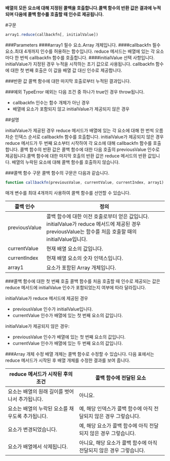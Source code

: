 **배열의 모든 요소에 대해 지정된 콜백을 호출합니다.콜백 함수의 반환 값은 결과에 누적되며 다음에 콜백 함수를 호출할 때 인수로 제공됩니다.** 

#구문

```javascript
array1.reduce(callbackfn[, initialValue]) 
```

###Parameters
####array1
필수 요소.Array 개체입니다.
####callbackfn
필수 요소.최대 4개까지 인수를 허용하는 함수입니다. reduce 메서드는 배열에 있는 각 요소마다 한 번씩 callbackfn 함수를 호출합니다.
####initialValue
선택 사항입니다. initialValue가 지정된 경우 누적을 시작하는 초기 값으로 사용됩니다. callbackfn 함수에 대한 첫 번째 호출은 이 값을 배열 값 대신 인수로 제공합니다.

###반환 값
콜백 함수에 대한 마지막 호출로부터 누적된 결과입니다.

###예외
TypeError 예외는 다음 조건 중 하나가 true인 경우 throw됩니다.

- callbackfn 인수는 함수 개체가 아닌 경우
- 배열에 요소가 포함되지 않고 initialValue가 제공되지 않은 경우

##설명

initialValue가 제공된 경우 reduce 메서드가 배열에 있는 각 요소에 대해 한 번씩 오름차순 인덱스 순서로 callbackfn 함수를 호출합니다.
initialValue가 제공되지 않은 경우 reduce 메서드가 두 번째 요소부터 시작하여 각 요소에 대해 callbackfn 함수를 호출합니다.
콜백 함수의 반환 값은 콜백 함수에 대한 다음 호출의 previousValue 인수로 제공됩니다.콜백 함수에 대한 마지막 호출의 반환 값은 reduce 메서드의 반환 값입니다.
배열의 누락된 요소에 대해 콜백 함수를 호출하지 않습니다.

###콜백 함수 구문
콜백 함수의 구문은 다음과 같습니다.

```javascript
function callbackfn(previousValue, currentValue, currentIndex, array1)
```

매개 변수를 최대 4개까지 사용하여 콜백 함수를 선언할 수 있습니다.

| 콜백 인수       | 정의           |
| ------------- | ------------- |
| previousValue | 콜백 함수에 대한 이전 호출로부터 얻은 값입니다. initialValue가 reduce 메서드에 제공된 경우 previousValue는 함수를 처음 호출할 때의 initialValue입니다. |
| currentValue  | 현재 배열 요소의 값입니다. |
| currentIndex  | 현재 배열 요소의 숫자 인덱스입니다. |
| array1        | 요소가 포함된 Array 개체입니다. |

###콜백 함수에 대한 첫 번째 호출
콜백 함수를 처음 호출할 때 인수로 제공되는 값은 reduce 메서드에 initialValue 인수가 포함되었는지 여부에 따라 달라집니다.

initialValue가 reduce 메서드에 제공된 경우

- previousValue 인수가 initialValue입니다.
- currentValue 인수가 배열에 있는 첫 번째 요소의 값입니다.

initialValue가 제공되지 않은 경우:

- previousValue 인수가 배열에 있는 첫 번째 요소의 값입니다.
- currentValue 인수가 배열에 있는 두 번째 요소의 값입니다.

###Array 개체 수정
배열 개체는 콜백 함수로 수정할 수 있습니다.
다음 표에서는 reduce 메서드가 시작된 후 배열 개체를 수정한 결과를 보여 줍니다.

| reduce 메서드가 시작된 후의 조건 | 콜백 함수에 전달된 요소 |
| ------------- | ------------- |
| 요소는 배열의 원래 길이를 벗어나서 추가됩니다. | 아니요. |
| 요소는 배열의 누락된 요소를 채우도록 추가됩니다. | 예, 해당 인덱스가 콜백 함수에 아직 전달되지 않은 경우 그렇습니다. |
| 요소가 변경되었습니다. | 예, 해당 요소가 콜백 함수에 아직 전달되지 않은 경우 그렇습니다. |
| 요소가 배열에서 삭제됩니다. | 아니요, 해당 요소가 콜백 함수에 아직 전달되지 않은 경우 그렇습니다. |
